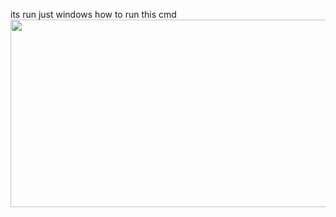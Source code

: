 its run just windows
how to run this cmd 
<img src="![1](https://user-images.githubusercontent.com/125374538/221341336-e32b686e-a136-4093-852f-f9a0fcb261ba.jpg)"
  width=600 height=300>
